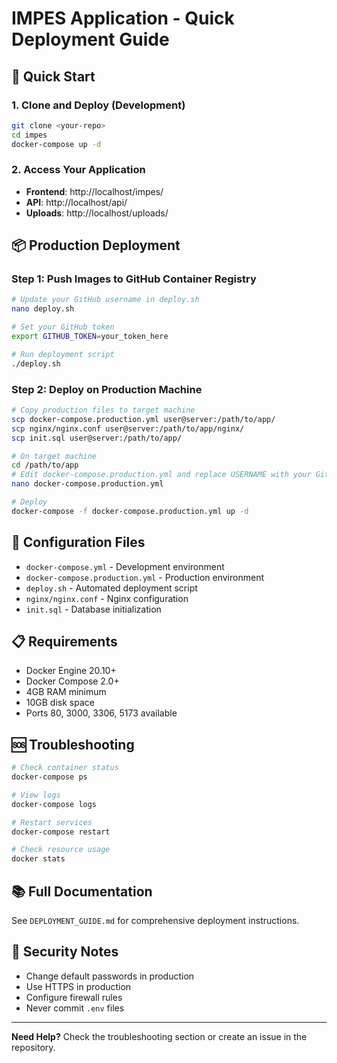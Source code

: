 # IMPES Application - Quick Deployment Guide

## 🚀 Quick Start

### 1. Clone and Deploy (Development)
```bash
git clone <your-repo>
cd impes
docker-compose up -d
```

### 2. Access Your Application
- **Frontend**: http://localhost/impes/
- **API**: http://localhost/api/
- **Uploads**: http://localhost/uploads/

## 📦 Production Deployment

### Step 1: Push Images to GitHub Container Registry
```bash
# Update your GitHub username in deploy.sh
nano deploy.sh

# Set your GitHub token
export GITHUB_TOKEN=your_token_here

# Run deployment script
./deploy.sh
```

### Step 2: Deploy on Production Machine
```bash
# Copy production files to target machine
scp docker-compose.production.yml user@server:/path/to/app/
scp nginx/nginx.conf user@server:/path/to/app/nginx/
scp init.sql user@server:/path/to/app/

# On target machine
cd /path/to/app
# Edit docker-compose.production.yml and replace USERNAME with your GitHub username
nano docker-compose.production.yml

# Deploy
docker-compose -f docker-compose.production.yml up -d
```

## 🔧 Configuration Files

- `docker-compose.yml` - Development environment
- `docker-compose.production.yml` - Production environment
- `deploy.sh` - Automated deployment script
- `nginx/nginx.conf` - Nginx configuration
- `init.sql` - Database initialization

## 📋 Requirements

- Docker Engine 20.10+
- Docker Compose 2.0+
- 4GB RAM minimum
- 10GB disk space
- Ports 80, 3000, 3306, 5173 available

## 🆘 Troubleshooting

```bash
# Check container status
docker-compose ps

# View logs
docker-compose logs

# Restart services
docker-compose restart

# Check resource usage
docker stats
```

## 📚 Full Documentation

See `DEPLOYMENT_GUIDE.md` for comprehensive deployment instructions.

## 🔐 Security Notes

- Change default passwords in production
- Use HTTPS in production
- Configure firewall rules
- Never commit `.env` files

---

**Need Help?** Check the troubleshooting section or create an issue in the repository.
